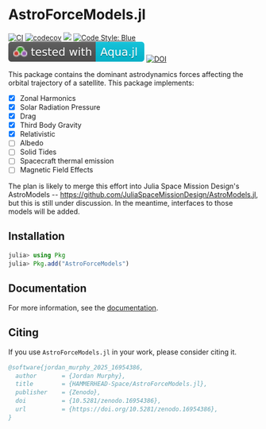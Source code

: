 # AstroForceModels.jl

[![CI](https://github.com/HAMMERHEAD-Space/AstroForceModels.jl/actions/workflows/CI.yml/badge.svg?branch=master)](https://github.com/HAMMERHEAD-Space/AstroForceModels.jl/actions/workflows/CI.yml?query=branch%3Amaster)
[![codecov](https://codecov.io/gh/HAMMERHEAD-Space/AstroForceModels.jl/graph/badge.svg?token=OYYBK1VZ6C)](https://codecov.io/gh/HAMMERHEAD-Space/AstroForceModels.jl)
[![](https://img.shields.io/badge/docs-stable-blue.svg)][docs-stable-url]
[![Code Style: Blue](https://img.shields.io/badge/code%20style-blue-4495d1.svg)](https://github.com/invenia/BlueStyle)
[![Aqua QA](https://raw.githubusercontent.com/JuliaTesting/Aqua.jl/master/badge.svg)](https://github.com/JuliaTesting/Aqua.jl)
[![DOI](https://zenodo.org/badge/762543633.svg)](https://doi.org/10.5281/zenodo.16954385)

This package contains the dominant astrodynamics forces affecting the orbital trajectory of a satellite. This package implements:
- [x] Zonal Harmonics
- [x] Solar Radiation Pressure
- [x] Drag
- [x] Third Body Gravity
- [x] Relativistic
- [ ] Albedo
- [ ] Solid Tides
- [ ] Spacecraft thermal emission
- [ ] Magnetic Field Effects

The plan is likely to merge this effort into Julia Space Mission Design's AstroModels -- https://github.com/JuliaSpaceMissionDesign/AstroModels.jl, but this is still under discussion. In the meantime, interfaces to those models will be added.

## Installation

```julia
julia> using Pkg
julia> Pkg.add("AstroForceModels")
```

## Documentation

For more information, see the [documentation][docs-dev-url].

## Citing

If you use `AstroForceModels.jl` in your work, please consider citing it.

```bibtex
@software{jordan_murphy_2025_16954386,
  author       = {Jordan Murphy},
  title        = {HAMMERHEAD-Space/AstroForceModels.jl},
  publisher    = {Zenodo},
  doi          = {10.5281/zenodo.16954386},
  url          = {https://doi.org/10.5281/zenodo.16954386},
}
```

[docs-dev-url]: https://HAMMERHEAD-Space.github.io/AstroForceModels.jl/stable/
[docs-stable-url]: https://HAMMERHEAD-Space.github.io/AstroForceModels.jl/stable/

